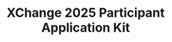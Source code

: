 ---
title: XChange 2025 Participant Application Kit
redirect_to: https://drive.google.com/drive/folders/1C1r9G5jeL0AhrmV1XWesCBwSi_rW9i6m?usp=drive_link
redirect_from: 
  - /XC25ParticipantAppKit
  - /xc25participantappkit
---